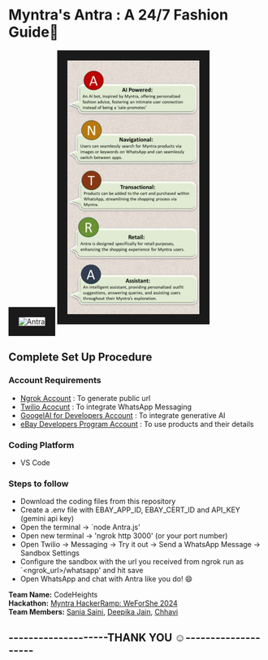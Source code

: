 # Myntra's Antra : A 24/7 Fashion Guide🤖
<a><img src="https://github.com/Chhavi007/Antra_WhatsApp_Bot_For_Myntra/blob/main/prototype.gif" alt="Antra" width="260px" height="500px" border="20" /></a>
<img src="https://github.com/Chhavi007/Antra_WhatsApp_Bot_For_Myntra/blob/main/Antra.jpg" alt="ANTRA" width="260px" height="500px" border="20" />
## Complete Set Up Procedure
### Account Requirements
- [Ngrok Account](https://ngrok.com/) : To generate public url 
- [Twilio Acocunt](https://www.twilio.com/en-us) : To integrate WhatsApp Messaging
- [GoogelAI for Developers Account](https://ai.google.dev/) : To integrate generative AI
- [eBay Developers Program Account](https://developer.ebay.com/develop/apis) : To use products and their details
### Coding Platform
- VS Code
### Steps to follow
- Download the coding files from this repository
- Create a .env file with EBAY_APP_ID, EBAY_CERT_ID and API_KEY (gemini api key)
- Open the terminal -> `node Antra.js'
- Open new terminal -> 'ngrok http 3000' (or your port number)
- Open Twilio -> Messaging -> Try it out -> Send a WhatsApp Message -> Sandbox Settings
- Configure the sandbox with the url you received from ngrok run as `<ngrok_url>/whatsapp' and hit save
- Open WhatsApp and chat with Antra like you do! 😄
  
**Team Name:** CodeHeights<br>
**Hackathon:** [Myntra HackerRamp: WeForShe 2024](https://unstop.com/hackathons/myntra-hackerramp-weforshe-2024-myntra-1025692) <br>
**Team Members:** [Sania Saini](https://github.com/sania111), [Deepika Jain](https://github.com/Deepika8383), [Chhavi](https://github.com/chhavi007)<br>
## **--------------------THANK YOU ☺️--------------------**

